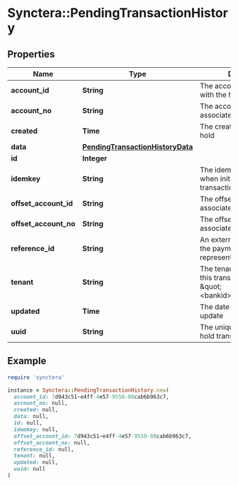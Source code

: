 # Synctera::PendingTransactionHistory

## Properties

| Name | Type | Description | Notes |
| ---- | ---- | ----------- | ----- |
| **account_id** | **String** | The account id associated with the hold |  |
| **account_no** | **String** | The account number associated with the hold |  |
| **created** | **Time** | The creation date of the hold |  |
| **data** | [**PendingTransactionHistoryData**](PendingTransactionHistoryData.md) |  | [optional] |
| **id** | **Integer** |  |  |
| **idemkey** | **String** | The idempotency key used when initially creating this transaction. |  |
| **offset_account_id** | **String** | The offset account id associated with the hold | [optional] |
| **offset_account_no** | **String** | The offset account number associated with the hold | [optional] |
| **reference_id** | **String** | An external ID provided by the payment network to represent this transaction. |  |
| **tenant** | **String** | The tenant associated with this transaction, in the form \&quot;&lt;bankid&gt;_&lt;partnerid&gt;\&quot; |  |
| **updated** | **Time** | The date the hold was last update |  |
| **uuid** | **String** | The unique identifier of the hold transaction. |  |

## Example

```ruby
require 'synctera'

instance = Synctera::PendingTransactionHistory.new(
  account_id: 7d943c51-e4ff-4e57-9558-08cab6b963c7,
  account_no: null,
  created: null,
  data: null,
  id: null,
  idemkey: null,
  offset_account_id: 7d943c51-e4ff-4e57-9558-08cab6b963c7,
  offset_account_no: null,
  reference_id: null,
  tenant: null,
  updated: null,
  uuid: null
)
```

